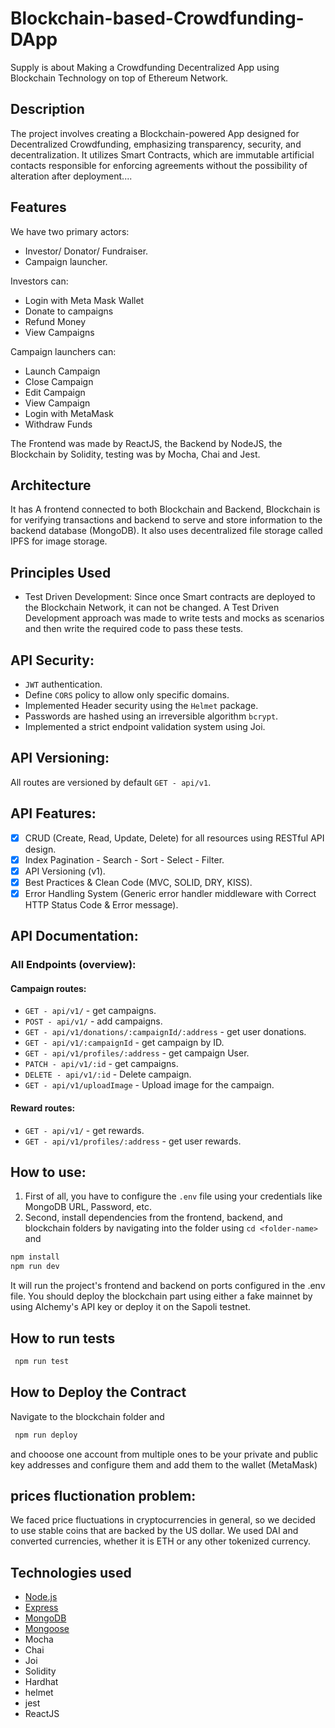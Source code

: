 # Blockchain-based-Crowdfunding-DApp
Supply is about Making a Crowdfunding Decentralized App using Blockchain Technology on top of Ethereum Network.

## Description

The project involves creating a Blockchain-powered App designed for Decentralized Crowdfunding, emphasizing transparency, security, and decentralization. 
It utilizes Smart Contracts, which are immutable artificial contacts responsible for enforcing agreements without the possibility of alteration after deployment....


## Features 

We have two primary actors:
- Investor/ Donator/ Fundraiser.
- Campaign launcher.

Investors can:
- Login with Meta Mask Wallet
- Donate to campaigns
- Refund Money
- View Campaigns

Campaign launchers can:
- Launch Campaign
- Close Campaign
- Edit Campaign
- View Campaign
- Login with MetaMask 
- Withdraw Funds


The Frontend was made by ReactJS, the Backend by NodeJS, the Blockchain by Solidity, testing was by Mocha, Chai and Jest.

## Architecture

It has A frontend connected to both Blockchain and Backend, Blockchain is for verifying transactions and backend to serve and store information to the backend database (MongoDB).
It also uses decentralized file storage called IPFS for image storage. 



## Principles Used

- Test Driven Development: 
Since once Smart contracts are deployed to the Blockchain Network, it can not be changed. A Test Driven Development approach was made to write tests and mocks as scenarios and then write the required code to pass these tests.


## API Security:

- `JWT` authentication.
- Define `CORS` policy to allow only specific domains.
- Implemented Header security using the `Helmet` package.
- Passwords are hashed using an irreversible algorithm `bcrypt`.
- Implemented a strict endpoint validation system using Joi.

## API Versioning:

All routes are versioned by default `GET - api/v1`.

## API Features:

- [x] CRUD (Create, Read, Update, Delete) for all resources using RESTful API design.
- [x] Index Pagination - Search - Sort - Select - Filter.
- [x] API Versioning (v1).
- [x] Best Practices & Clean Code (MVC, SOLID, DRY, KISS).
- [x] Error Handling System (Generic error handler middleware with Correct HTTP Status Code & Error message).

## API Documentation:

### All Endpoints (overview):

#### Campaign routes:

- `GET - api/v1/` - get campaigns.
- `POST - api/v1/` - add campaigns.
- `GET - api/v1/donations/:campaignId/:address` - get user donations.
- `GET - api/v1/:campaignId` - get campaign by ID.
- `GET - api/v1/profiles/:address` - get campaign User.
- `PATCH - api/v1/:id` - get campaigns.
- `DELETE - api/v1/:id` - Delete campaign.
- `GET - api/v1/uploadImage` - Upload image for the campaign.

#### Reward routes:

- `GET - api/v1/` - get rewards.
- `GET - api/v1/profiles/:address` - get user rewards.

## How to use:

1. First of all, you have to configure the `.env` file using your credentials like MongoDB URL, Password, etc.
2. Second, install dependencies from the frontend, backend, and blockchain folders by navigating into the folder using `cd <folder-name>` and

```bash
npm install
npm run dev
```


 It will run the project's frontend and backend on ports configured in the .env file. You should deploy the blockchain part using either a fake mainnet by using Alchemy's API key or deploy it on the Sapoli testnet.

## How to run tests


```bash
 npm run test

```

## How to Deploy the Contract

Navigate to the blockchain folder and

```bash
 npm run deploy

```
and chooose one account from multiple ones to be your private and public key addresses and configure them and add them to the wallet (MetaMask)

## prices fluctionation problem:

We faced price fluctuations in cryptocurrencies in general, so we decided to use stable coins that are backed by the US dollar. We used DAI and converted currencies, whether it is ETH or any other tokenized currency.

## Technologies used 
- [Node.js](https://nodejs.org/en/)
- [Express](https://expressjs.com/)
- [MongoDB](https://www.mongodb.com/)
- [Mongoose](https://mongoosejs.com/)
- Mocha
- Chai
- Joi
- Solidity
- Hardhat
- helmet
- jest 
- ReactJS






